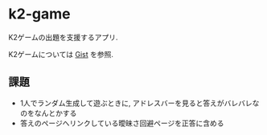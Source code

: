 # k2-game

K2ゲームの出題を支援するアプリ.

K2ゲームについては [Gist](https://gist.github.com/yustier/0fc1407a02c622d5afbbf579c311ee7f) を参照.

## 課題

- 1人でランダム生成して遊ぶときに, アドレスバーを見ると答えがバレバレなのをなんとかする
- 答えのページへリンクしている曖昧さ回避ページを正答に含める
